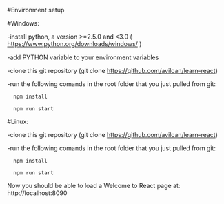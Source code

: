 #Environment setup

#Windows:

-install python, a version >=2.5.0 and <3.0 ( https://www.python.org/downloads/windows/ )

-add PYTHON variable to your environment variables

-clone this git repository (git clone https://github.com/avilcan/learn-react)

-run the following comands in the root folder that you just pulled from git:

      npm install
      
      npm run start
     
     
      
#Linux:

-clone this git repository (git clone https://github.com/avilcan/learn-react)

-run the following comands in the root folder that you just pulled from git:

      npm install
      
      npm run start
      
      
Now you should be able to load a Welcome to React page at: http://localhost:8090
